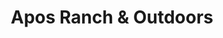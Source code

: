 ---
title: "Apos Ranch & Outdoors"
url: /cleburne/apos-ranch-und-outdoors/
shop: Landwirtschaftlich
---